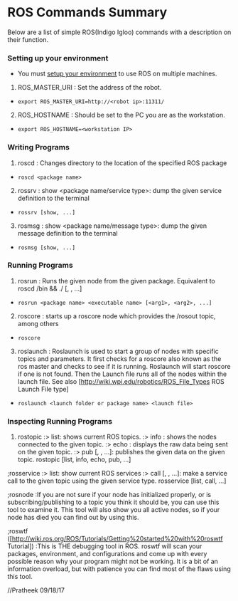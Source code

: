 # ROS Commands Summary
Below are a list of simple ROS(Indigo Igloo) commands with a description on their function.

### Setting up your environment
- You must [setup your environment](http://wiki.ros.org/ROS/Tutorials/MultipleMachines) to use ROS on multiple machines.
1. ROS_MASTER_URI : Set the address of the robot.
- `export ROS_MASTER_URI=http://<robot ip>:11311/`
2. ROS_HOSTNAME : Should be set to the PC you are as the workstation.
- `export ROS_HOSTNAME=<workstation IP>`

### Writing Programs
1. roscd : Changes directory to the location of the specified ROS package
- `roscd <package name>`
2. rossrv : show <package name/service type>: dump the given service definition to the terminal
- `rossrv [show, ...]`
3. rosmsg : show <package name/message type>: dump the given message definition to the terminal
- `rosmsg [show, ...]`

### Running Programs
1. rosrun : Runs the given node from the given package. Equivalent to roscd <package name>/bin && ./<executable name> [<arg1>, <arg2>, ...]
- `rosrun <package name> <executable name> [<arg1>, <arg2>, ...]`
2. roscore : starts up a roscore node which provides the /rosout topic, among others
- `roscore`
3. roslaunch : Roslaunch is used to start a group of nodes with specific topics and parameters. It first checks for a roscore also known as the ros master and checks to see if it is running. Roslaunch will start roscore if one is not found. Then the Launch file runs all of the nodes within the launch file. See also [http://wiki.wpi.edu/robotics/ROS_File_Types ROS Launch File type]
- `roslaunch <launch folder or package name> <launch file>`

### Inspecting Running Programs
1. rostopic 
:> list: shows current ROS topics.
:> info <topic name>: shows the nodes connected to the given topic.
:> echo <topic name>: displays the raw data being sent on the given topic.
:> pub <topic name> <ROS message type> [<arg2>, <arg3>, ...]: publishes the given data on the given topic.
 rostopic [list, info, echo, pub, ...]

;rosservice
:> list: show current ROS services
:> call <topic name> <ROS service type> [<arg2>, <arg3>, ...]: make a service call to the given topic using the given service type.
 rosservice [list, call, ...]

;rosnode
:If you are not sure if your node has initialized properly, or is subscribing/publishing to a topic you think it should be, you can use this tool to examine it.  This tool will also show you all active nodes, so if your node has died you can find out by using this.

;roswtf ([http://wiki.ros.org/ROS/Tutorials/Getting%20started%20with%20roswtf Tutorial])
:This is THE debugging tool in ROS. roswtf will scan your packages, environment, and configurations and come up with every possible reason why your program might not be working.  It is a bit of an information overload, but with patience you can find most of the flaws using this tool.

//Pratheek 09/18/17
